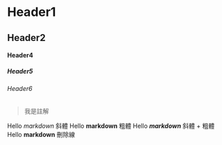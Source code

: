 # Header1
## Header2
#### Header4
##### Header5
###### Header6

> 我是註解

Hello *markdown* 斜體
Hello **markdown** 粗體
Hello ***markdown*** 斜體 + 粗體
Hello __markdown__ 刪除線